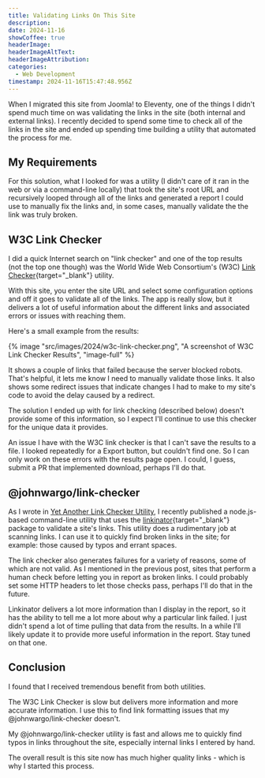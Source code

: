```yaml
---
title: Validating Links On This Site
description: 
date: 2024-11-16
showCoffee: true
headerImage: 
headerImageAltText: 
headerImageAttribution: 
categories:
  - Web Development
timestamp: 2024-11-16T15:47:48.956Z
---
```


When I migrated this site from Joomla! to Eleventy, one of the things I didn't spend much time on was validating the links in the site (both internal and external links). I recently decided to spend some time to check all of the links in the site and ended up spending time building a utility that automated the process for me.

## My Requirements

For this solution, what I looked for was a utility (I didn't care of it ran in the web or via a command-line locally) that took the site's root URL and recursively looped through all of the links and generated a report I could use to manually fix the links and, in some cases, manually validate the the link was truly broken.

## W3C Link Checker

I did a quick Internet search on "link checker" and one of the top results (not the top one though) was the World Wide Web Consortium's (W3C) [Link Checker](https://validator.w3.org/checklink){target="_blank"} utility. 

With this site, you enter the site URL and select some configuration options and off it goes to validate all of the links. The app is really slow, but it delivers a lot of useful information about the different links and associated errors or issues with reaching them.

Here's a small example from the results:

{% image "src/images/2024/w3c-link-checker.png", "A screenshot of W3C Link Checker Results", "image-full" %}

It shows a couple of links that failed because the server blocked robots. That's helpful, it lets me know I need to manually validate those links. It also shows some redirect issues that indicate changes I had to make to my site's code to avoid the delay caused by a redirect.

The solution I ended up with for link checking (described below) doesn't provide some of this information, so I expect I'll continue to use this checker for the unique data it provides.

An issue I have with the W3C link checker is that I can't save the results to a file. I looked repeatedly for a Export button, but couldn't find one. So I can only work on these errors with the results page open. I could, I guess, submit a PR that implemented download, perhaps I'll do that.

## @johnwargo/link-checker

As I wrote in [Yet Another Link Checker Utility](/posts/2024/link-checker-utility/), I recently published a node.js-based command-line utility that uses the [linkinator](https://npmjs.com/package/linkinator){target="_blank"} package to validate a site's links. This utility does a rudimentary job at scanning links. I can use it to quickly find broken links in the site; for example: those caused by typos and errant spaces.

The link checker also generates failures for a variety of reasons, some of which are not valid. As I mentioned in the previous post, sites that perform a human check before letting you in report as broken links. I could probably set some HTTP headers to let those checks pass, perhaps I'll do that in the future.

Linkinator delivers a lot more information than I display in the report, so it has the ability to tell me a lot more about why a particular link failed. I just didn't spend a lot of time pulling that data from the results. In a while I'll likely update it to provide more useful information in the report. Stay tuned on that one.

## Conclusion

I found that I received tremendous benefit from both utilities. 

The W3C Link Checker is slow but delivers more information and more accurate information. I use this to find link formatting issues that my @johnwargo/link-checker doesn't. 

My @johnwargo/link-checker utility is fast and allows me to quickly find typos in links throughout the site, especially internal links I entered by hand. 

The overall result is this site now has much higher quality links - which is why I started this process.
